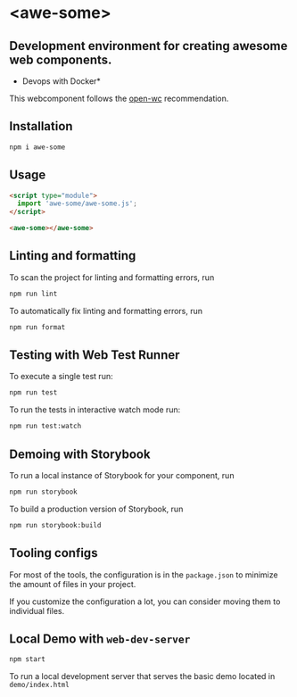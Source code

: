 # \<awe-some> 
## Development environment for creating awesome web components.

* Devops with Docker*

This webcomponent follows the [open-wc](https://github.com/open-wc/open-wc) recommendation.

## Installation

```bash
npm i awe-some
```

## Usage

```html
<script type="module">
  import 'awe-some/awe-some.js';
</script>

<awe-some></awe-some>
```

## Linting and formatting

To scan the project for linting and formatting errors, run

```bash
npm run lint
```

To automatically fix linting and formatting errors, run

```bash
npm run format
```

## Testing with Web Test Runner

To execute a single test run:

```bash
npm run test
```

To run the tests in interactive watch mode run:

```bash
npm run test:watch
```

## Demoing with Storybook

To run a local instance of Storybook for your component, run

```bash
npm run storybook
```

To build a production version of Storybook, run

```bash
npm run storybook:build
```


## Tooling configs

For most of the tools, the configuration is in the `package.json` to minimize the amount of files in your project.

If you customize the configuration a lot, you can consider moving them to individual files.

## Local Demo with `web-dev-server`

```bash
npm start
```

To run a local development server that serves the basic demo located in `demo/index.html`
